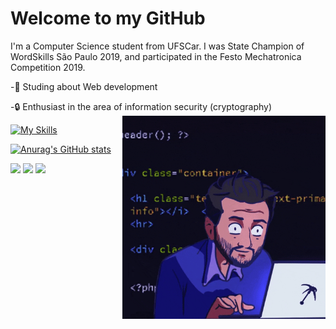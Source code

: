 

# Welcome to my GitHub
I'm a Computer Science student from UFSCar. I was State Champion of WordSkills São Paulo 2019, and participated in the Festo Mechatronica Competition 2019.

-📖 Studing about Web development

-🔒 Enthusiast in the area of ​​information security (cryptography)    <img src = "image_git.gif" width = "325px" align = "right">

[![My Skills](https://skillicons.dev/icons?i=c,cs,cpp,git,js,linux,postgres,py,vscode&perline=9)](https://skillicons.dev)

[![Anurag's GitHub stats](https://github-readme-stats.vercel.app/api?username=Edu-Spinelli&theme=radical)](https://github.com/anuraghazra/github-readme-stats)

<div> 
  <a href="https://www.instagram.com/edu_spinelli/" target="_blank"><img src="https://img.shields.io/badge/-Instagram-%23E4405F?style=for-the-badge&logo=instagram&logoColor=white" target="_blank"></a>
  <a href = "mailto:eduardospinelli11@gmail.com"><img src="https://img.shields.io/badge/-Gmail-%23333?style=for-the-badge&logo=gmail&logoColor=white" target="_blank"></a>
  <a href="https://www.linkedin.com/in/eduardo-spinelli-a309011a1/" target="_blank"><img src="https://img.shields.io/badge/-LinkedIn-%230077B5?style=for-the-badge&logo=linkedin&logoColor=white" target="_blank"></a> 
  
</div>
